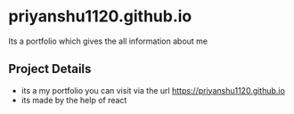 # priyanshu1120.github.io
Its a portfolio which gives the all information about me 
## Project Details
- its a my portfolio you can visit via the url https://priyanshu1120.github.io
- its made by the help of react 
